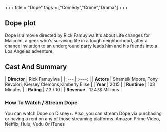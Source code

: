 +++
title = "Dope"
tags = ["Comedy","Crime","Drama"]
+++
## Dope plot
Dope is a movie directed by Rick Famuyiwa It's about Life changes for Malcolm, a geek who's surviving life in a tough neighborhood, after a chance invitation to an underground party leads him and his friends into a Los Angeles adventure.
## Cast And Summary
| **Director**      | Rick Famuyiwa |
    | :---        |    :----:   |
    |  **Actors** | Shameik Moore, Tony Revolori, Kiersey Clemons,Kimberly Elise |
    | **Year**   | 2015    |
    |  **Runtime** | 103 Minutes |
    |  **Rating** | 7.3 / 10 | 
    |  **Revenue** | 17.47$ Millions |
### How To Watch / Stream Dope
You can watch Dope on Disney+.
Also, you can stream Dope via purchasing or having a rent on any of those streaming platforms.
Amazon Prime Video, Netflix, Hulu, Vudu Or iTunes